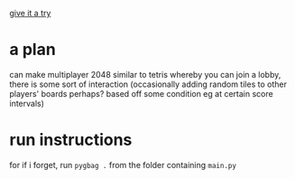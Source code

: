 [give it a try](kingnook.github.io/2048/)

# a plan
can make multiplayer 2048 similar to tetris whereby you can join a lobby, there is some sort of interaction (occasionally adding random tiles to other players' boards perhaps? based off some condition eg at certain score intervals)

# run instructions
for if i forget, run `pygbag .` from the folder containing `main.py`
